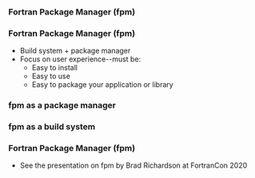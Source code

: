 <section>

### Fortran Package Manager (fpm)
</section>

<section>

### Fortran Package Manager (fpm)

* Build system + package manager
* Focus on user experience--must be:
  - Easy to install
  - Easy to use
  - Easy to package your application or library
</section>

<section>

### fpm as a package manager
</section>

<section>

### fpm as a build system
</section>


<section>

### Fortran Package Manager (fpm)

* See the presentation on fpm by Brad Richardson at FortranCon 2020

</section>

